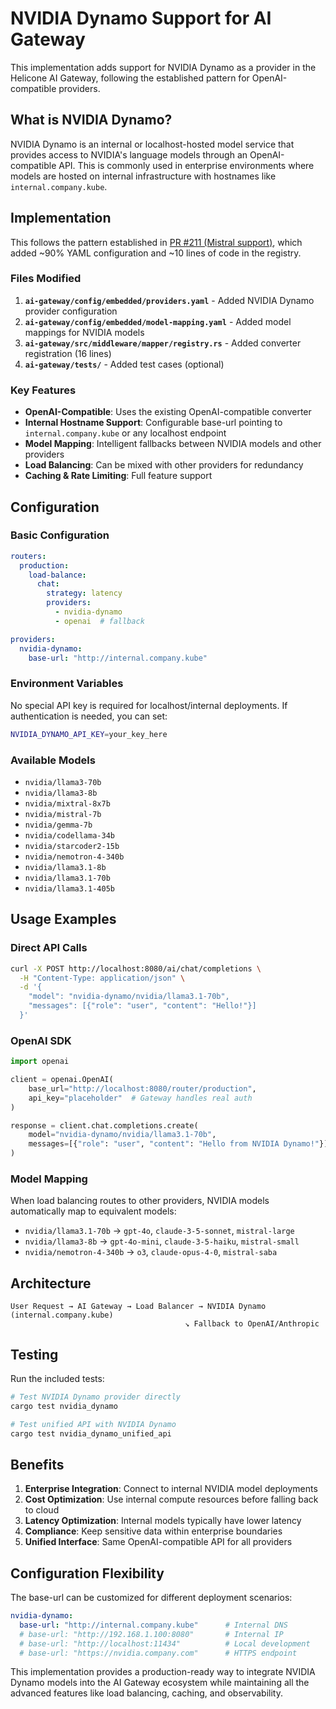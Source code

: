 # NVIDIA Dynamo Support for AI Gateway

This implementation adds support for NVIDIA Dynamo as a provider in the Helicone AI Gateway, following the established pattern for OpenAI-compatible providers.

## What is NVIDIA Dynamo?

NVIDIA Dynamo is an internal or localhost-hosted model service that provides access to NVIDIA's language models through an OpenAI-compatible API. This is commonly used in enterprise environments where models are hosted on internal infrastructure with hostnames like `internal.company.kube`.

## Implementation

This follows the pattern established in [PR #211 (Mistral support)](https://github.com/Helicone/ai-gateway/pull/211), which added ~90% YAML configuration and ~10 lines of code in the registry.

### Files Modified

1. **`ai-gateway/config/embedded/providers.yaml`** - Added NVIDIA Dynamo provider configuration
2. **`ai-gateway/config/embedded/model-mapping.yaml`** - Added model mappings for NVIDIA models  
3. **`ai-gateway/src/middleware/mapper/registry.rs`** - Added converter registration (16 lines)
4. **`ai-gateway/tests/`** - Added test cases (optional)

### Key Features

- **OpenAI-Compatible**: Uses the existing OpenAI-compatible converter
- **Internal Hostname Support**: Configurable base-url pointing to `internal.company.kube` or any localhost endpoint
- **Model Mapping**: Intelligent fallbacks between NVIDIA models and other providers
- **Load Balancing**: Can be mixed with other providers for redundancy
- **Caching & Rate Limiting**: Full feature support

## Configuration

### Basic Configuration

```yaml
routers:
  production:
    load-balance:
      chat:
        strategy: latency
        providers:
          - nvidia-dynamo
          - openai  # fallback

providers:
  nvidia-dynamo:
    base-url: "http://internal.company.kube"
```

### Environment Variables

No special API key is required for localhost/internal deployments. If authentication is needed, you can set:

```bash
NVIDIA_DYNAMO_API_KEY=your_key_here
```

### Available Models

- `nvidia/llama3-70b`
- `nvidia/llama3-8b` 
- `nvidia/mixtral-8x7b`
- `nvidia/mistral-7b`
- `nvidia/gemma-7b`
- `nvidia/codellama-34b`
- `nvidia/starcoder2-15b`
- `nvidia/nemotron-4-340b`
- `nvidia/llama3.1-8b`
- `nvidia/llama3.1-70b`
- `nvidia/llama3.1-405b`

## Usage Examples

### Direct API Calls

```bash
curl -X POST http://localhost:8080/ai/chat/completions \
  -H "Content-Type: application/json" \
  -d '{
    "model": "nvidia-dynamo/nvidia/llama3.1-70b",
    "messages": [{"role": "user", "content": "Hello!"}]
  }'
```

### OpenAI SDK

```python
import openai

client = openai.OpenAI(
    base_url="http://localhost:8080/router/production",
    api_key="placeholder"  # Gateway handles real auth
)

response = client.chat.completions.create(
    model="nvidia-dynamo/nvidia/llama3.1-70b",
    messages=[{"role": "user", "content": "Hello from NVIDIA Dynamo!"}]
)
```

### Model Mapping

When load balancing routes to other providers, NVIDIA models automatically map to equivalent models:

- `nvidia/llama3.1-70b` → `gpt-4o`, `claude-3-5-sonnet`, `mistral-large`
- `nvidia/llama3-8b` → `gpt-4o-mini`, `claude-3-5-haiku`, `mistral-small`
- `nvidia/nemotron-4-340b` → `o3`, `claude-opus-4-0`, `mistral-saba`

## Architecture

```
User Request → AI Gateway → Load Balancer → NVIDIA Dynamo (internal.company.kube)
                                       ↘ Fallback to OpenAI/Anthropic
```

## Testing

Run the included tests:

```bash
# Test NVIDIA Dynamo provider directly
cargo test nvidia_dynamo

# Test unified API with NVIDIA Dynamo
cargo test nvidia_dynamo_unified_api
```

## Benefits

1. **Enterprise Integration**: Connect to internal NVIDIA model deployments
2. **Cost Optimization**: Use internal compute resources before falling back to cloud
3. **Latency Optimization**: Internal models typically have lower latency
4. **Compliance**: Keep sensitive data within enterprise boundaries
5. **Unified Interface**: Same OpenAI-compatible API for all providers

## Configuration Flexibility

The base-url can be customized for different deployment scenarios:

```yaml
nvidia-dynamo:
  base-url: "http://internal.company.kube"      # Internal DNS
  # base-url: "http://192.168.1.100:8080"       # Internal IP
  # base-url: "http://localhost:11434"          # Local development
  # base-url: "https://nvidia.company.com"      # HTTPS endpoint
```

This implementation provides a production-ready way to integrate NVIDIA Dynamo models into the AI Gateway ecosystem while maintaining all the advanced features like load balancing, caching, and observability.